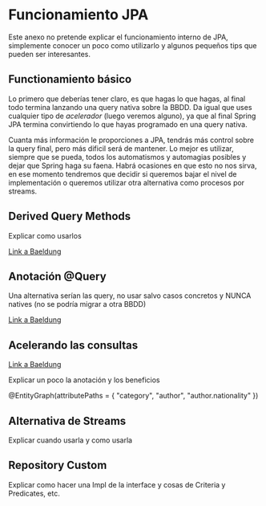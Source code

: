 # Funcionamiento JPA

Este anexo no pretende explicar el funcionamiento interno de JPA, simplemente conocer un poco como utilizarlo y algunos pequeños tips que pueden ser interesantes.


## Functionamiento básico

Lo primero que deberías tener claro, es que hagas lo que hagas, al final todo termina lanzando una query nativa sobre la BBDD. Da igual que uses cualquier tipo de *acelerador* (luego veremos alguno), ya que al final Spring JPA termina convirtiendo lo que hayas programado en una query nativa.

Cuanta más información le proporciones a JPA, tendrás más control sobre la query final, pero más dificil será de mantener. Lo mejor es utilizar, siempre que se pueda, todos los automatismos y automagias posibles y dejar que Spring haga su faena. Habrá ocasiones en que esto no nos sirva, en ese momento tendremos que decidir si queremos bajar el nivel de implementación o queremos utilizar otra alternativa como procesos por streams.


## Derived Query Methods

Explicar como usarlos

[Link a Baeldung](https://www.baeldung.com/spring-data-derived-queries)



## Anotación @Query

Una alternativa serían las query, no usar salvo casos concretos y NUNCA natives (no se podría migrar a otra BBDD)

[Link a Baeldung](https://www.baeldung.com/spring-data-jpa-query)


## Acelerando las consultas

[Link a Baeldung](https://www.baeldung.com/jpa-entity-graph)

Explicar un poco la anotación y los beneficios

@EntityGraph(attributePaths = { "category", "author", "author.nationality" })


## Alternativa de Streams

Explicar cuando usarla y como usarla



## Repository Custom

Explicar como hacer una Impl de la interface y cosas de Criteria y Predicates, etc.


